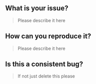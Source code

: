 ## What is your issue?
> Please describe it here

## How can you reproduce it?
> Please describe it here

## Is this a consistent bug?
> If not just delete this please
